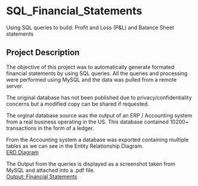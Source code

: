 # SQL_Financial_Statements
Using SQL queries to build: Profit and Loss (P&amp;L) and Balance Sheet statements

<h2>Project Description</h2>

The objective of this project was to automatically generate formated financial statements by using SQL queries.
All the queries and processing were performed using MySQL and the data was pulled from a remote server. 

The original database has not been published due to privacy/confidentiality concerns but a modified copy can be shared if requested.

The orginal database source was the output of an ERP / Accounting system from a real business operating in the US. 
This database contained 10200+ transactions in the form of a ledger.

From the Accounting system a database was exported containing multiple tables as we can see in the Entity Relationship Diagram. </br>[ERD Diagram](https://github.com/jorgegranja/SQL_Financial_Statements/blob/main/ERD_Accounting_System.png)

The Output from the queries is displayed as a screenshot taken from MySQL and attached into a .pdf file. </br>[Output: Financial Statements](https://github.com/jorgegranja/SQL_Financial_Statements/blob/main/Output_Financial_Statements.pdf)
